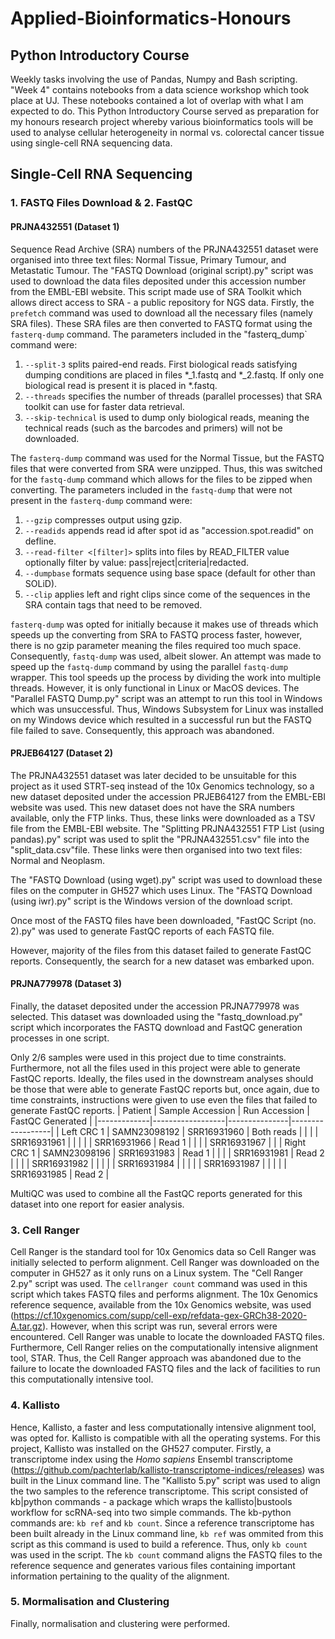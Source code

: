 # Applied-Bioinformatics-Honours

## Python Introductory Course
Weekly tasks involving the use of Pandas, Numpy and Bash scripting. "Week 4" contains notebooks from a data science workshop which took place at UJ. These notebooks contained a lot of overlap with what I am expected to do. This Python Introductory Course served as preparation for my honours research project whereby various bioinformatics tools will be used to analyse cellular heterogeneity in normal vs. colorectal cancer tissue using single-cell RNA sequencing data.

## Single-Cell RNA Sequencing

### 1. FASTQ Files Download & 2. FastQC
#### PRJNA432551 (Dataset 1)
Sequence Read Archive (SRA) numbers of the PRJNA432551 dataset were organised into three text files: Normal Tissue, Primary Tumour, and Metastatic Tumour.
The "FASTQ Download (original script).py" script was used to download the data files deposited under this accession number from the EMBL-EBI website. This script made use of SRA Toolkit which allows direct access to SRA - a public repository for NGS data. Firstly, the `prefetch` command was used to download all the necessary files (namely SRA files). These SRA files are then converted to FASTQ format using the `fasterq-dump` command.
The parameters included in the "fasterq_dump` command were:
1) `--split-3` splits paired-end reads. First biological reads satisfying dumping conditions are placed in files *_1.fastq and *_2.fastq. If only one biological read is present it is placed in *.fastq.
2) `--threads` specifies the number of threads (parallel processes) that SRA toolkit can use for faster data retrieval.
3) `--skip-technical` is used to dump only biological reads, meaning the technical reads (such as the barcodes and primers) will not be downloaded.

The `fasterq-dump` command was used for the Normal Tissue, but the FASTQ files that were converted from SRA were unzipped. Thus, this was switched for the `fastq-dump` command which allows for the files to be zipped when converting.
The parameters included in the `fastq-dump` that were not present in the `fasterq-dump` command were:
1) `--gzip` compresses output using gzip.
2) `--readids` appends read id after spot id as "accession.spot.readid" on defline.
3) `--read-filter <[filter]>` splits into files by READ_FILTER value optionally filter by value: pass|reject|criteria|redacted.
4) `--dumpbase` formats sequence using base space (default for other than SOLiD).
5) `--clip` applies left and right clips since come of the sequences in the SRA contain tags that need to be removed.

`fasterq-dump` was opted for initially because it makes use of threads which speeds up the converting from SRA to FASTQ process faster, however, there is no gzip parameter meaning the files required too much space. Consequently, `fastq-dump` was used, albeit slower. An attempt was made to speed up the `fastq-dump` command by using the parallel `fastq-dump` wrapper. This tool speeds up the process by dividing the work into multiple threads. However, it is only functional in Linux or MacOS devices. The "Parallel FASTQ Dump.py" script was an attempt to run this tool in Windows which was unsuccessful. Thus, Windows Subsystem for Linux was installed on my Windows device which resulted in a successful run but the FASTQ file failed to save. Consequently, this approach was abandoned.

#### PRJEB64127 (Dataset 2)
The PRJNA432551 dataset was later decided to be unsuitable for this project as it used STRT-seq instead of the 10x Genomics technology, so a new dataset deposited under the accession PRJEB64127 from the EMBL-EBI website was used. This new dataset does not have the SRA numbers available, only the FTP links. Thus, these links were downloaded as a TSV file from the EMBL-EBI website. The "Splitting PRJNA432551 FTP List (using pandas).py" script was used to split the "PRJNA432551.csv" file into the "split_data.csv"file. These links were then organised into two text files: Normal and Neoplasm.

The "FASTQ Download (using wget).py" script was used to download these files on the computer in GH527 which uses Linux. The "FASTQ Download (using iwr).py" script is the Windows version of the download script.

Once most of the FASTQ files have been downloaded, "FastQC Script (no. 2).py" was used to generate FastQC reports of each FASTQ file.

However, majority of the files from this dataset failed to generate FastQC reports. Consequently, the search for a new dataset was embarked upon. 

#### PRJNA779978 (Dataset 3)
Finally, the dataset deposited under the accession PRJNA779978 was selected. This dataset was downloaded using the "fastq_download.py" script which incorporates the FASTQ download and FastQC generation processes in one script.

Only 2/6 samples were used in this project due to time constraints. Furthermore, not all the files used in this project were able to generate FastQC reports. Ideally, the files used in the downstream analyses should be those that were able to generate FastQC reports but, once again, due to time constraints, instructions were given to use even the files that failed to generate FastQC reports.
| Patient     | Sample Accession | Run Accession | FastQC Generated |
|-------------|------------------|---------------|------------------|
| Left CRC 1  | SAMN23098192     | SRR16931960   | Both reads       |
|             |                  | SRR16931961   |                  |
|             |                  | SRR16931966   | Read 1           |
|             |                  | SRR16931967   |                  |
| Right CRC 1 | SAMN23098196     | SRR16931983   | Read 1           |
|             |                  | SRR16931981   | Read 2           |
|             |                  | SRR16931982   |                  |
|             |                  | SRR16931984   |                  |
|             |                  | SRR16931987   |                  |
|             |                  | SRR16931985   | Read 2           |

MultiQC was used to combine all the FastQC reports generated for this dataset into one report for easier analysis.

### 3. Cell Ranger
Cell Ranger is the standard tool for 10x Genomics data so Cell Ranger was initially selected to perform alignment. Cell Ranger was downloaded on the computer in GH527 as it only runs on a Linux system. The "Cell Ranger 2.py" script was used. The `cellranger count` command was used in this script which takes FASTQ files and performs alignment. The 10x Genomics reference sequence, available from the 10x Genomics website, was used (https://cf.10xgenomics.com/supp/cell-exp/refdata-gex-GRCh38-2020-A.tar.gz). However, when this script was run, several errors were encountered. Cell Ranger was unable to locate the downloaded FASTQ files. Furthermore, Cell Ranger relies on the computationally intensive alignment tool, STAR. Thus, the Cell Ranger approach was abandoned due to the failure to locate the downloaded FASTQ files and the lack of facilities to run this computationally intensive tool.

### 4. Kallisto
Hence, Kallisto, a faster and less computationally intensive alignment tool, was opted for. Kallisto is compatible with all the operating systems. For this project, Kallisto was installed on the GH527 computer. Firstly, a transcriptome index using the _Homo sapiens_ Ensembl transcriptome (https://github.com/pachterlab/kallisto-transcriptome-indices/releases) was built in the Linux command line. The "Kallisto 5.py" script was used to align the two samples to the reference transcriptome. This script consisted of kb|python commands - a package which wraps the kallisto|bustools workflow for scRNA-seq into two simple commands. The kb-python commands are: `kb ref` and `kb count`. Since a reference transcriptome has been built already in the Linux command line, `kb ref` was ommited from this script as this command is used to build a reference. Thus, only `kb count` was used in the script. The `kb count` command aligns the FASTQ files to the reference sequence and generates various files containing important information pertaining to the quality of the alignment.

### 5. Mormalisation and Clustering
Finally, normalisation and clustering were performed. 
